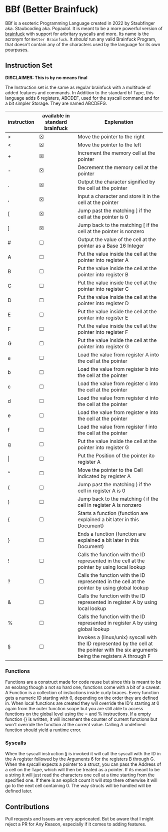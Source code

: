 # BBf (Better Brainfuck)

BBf is a esoteric Programming Language created in 2022 by Staubfinger aka. Staubcoding aka. Popaulol.
It is meant to be a more powerful version of [brainfuck](https://esolangs.org/wiki/Brainfuck) with support for arbritary syscalls and more.
Its name is the acronym for `Better Brainfuck`.
It *should* run any valid Brainfuck Program, that doesn't contain any of the characters used by the language for its own pourpuses.

## Instruction Set
**DISCLAIMER: This is by no means final**

The Instruction set is the same as regular brainfuck with a multitude of added features and commands.
In Addition to the standard bf Tape, this language adds 6 registers, ABCDEF, used for the syscall command and for a bit simpler Storage.
They are named ABCDEFG.

| instruction | available in standard brainfuck | Explenation 
|-------------|---------------------------------|-------------
| >           | &#9746;                         | Move the pointer to the right
| <           | &#9746;          	            | Move the pointer to the left
| +           | &#9746;          	            | Increment the memory cell at the pointer
| -           | &#9746;          	            | Decrement the memory cell at the pointer
| .           | &#9746;          	            | Output the character signified by the cell at the pointer
| ,           | &#9746;          	            | Input a character and store it in the cell at the pointer
| [           | &#9746;          	            | Jump past the matching ] if the cell at the pointer is 0
| ]           | &#9746;           	            | Jump back to the matching [ if the cell at the pointer is nonzero
| #           | &#9744;                         | Output the value of the cell at the pointer as a Base 16 Integer
| A           | &#9744;                         | Put the value inside the cell at the pointer into register A
| B           | &#9744;                         | Put the value inside the cell at the pointer into register B
| C           | &#9744;                         | Put the value inside the cell at the pointer into register C
| D           | &#9744;                         | Put the value inside the cell at the pointer into register D
| E           | &#9744;                         | Put the value inside the cell at the pointer into register E
| F           | &#9744;                         | Put the value inside the cell at the pointer into register F
| G           | &#9744;                         | Put the value inside the cell at the pointer into register G
| a           | &#9744;                         | Load the value from register A into the cell at the pointer
| b           | &#9744;                         | Load the value from register b into the cell at the pointer
| c           | &#9744;                         | Load the value from register c into the cell at the pointer
| d           | &#9744;                         | Load the value from register d into the cell at the pointer
| e           | &#9744;                         | Load the value from register e into the cell at the pointer
| f           | &#9744;                         | Load the value from register f into the cell at the pointer
| g           | &#9744;                         | Put the value inside the cell at the pointer into register G
| \|          | &#9744;                         | Put the Position of the pointer ito register A
| ^           | &#9744;                         | Move the pointer to the Cell indicated by register A
| (           | &#9744;              	        | Jump past the matching ) if the cell in register A is 0
| )           | &#9744;              	        | Jump back to the matching ( if the cell in register A is nonzero
| {           | &#9744;                         | Starts a function (function are explained a bit later in this Document)
| }           | &#9744;                         | Ends a function (function are explained a bit later in this Document)
| !           | &#9744;                         | Calls the function with the ID represented in the cell at the pointer by using local lookup
| ?           | &#9744;                         | Calls the function with the ID represented in the cell at the pointer by using global lookup
| &           | &#9744;                         | Calls the function with the ID represented in register A by using local lookup
| %           | &#9744;                         | Calls the function with the ID represented in register A by using global lookup
| §           | &#9744;                         | Invokes a (linux/unix) syscall with the ID represented by the cell at the pointer with the six arguments being the registers A through F

### Functions
Functions are a construct made for code reuse but since this is meant to be an esolang though a not so hard one, functions come with a bit of a caveat.
A Function is a collection of instuctions inside curly braces. Every function gets a numeric ID starting with 0, depending on the order they are defined in.
When local functions are created they will override the ID's starting at 0 again from the outer function scope but you are still able to access functions on the global level using the = and % instructions.
If a empty function {} is written, it will increment the counter of current functions but won't override the function at the current value.
Calling A undefined function should yield a runtime error.

### Syscalls
When the syscall instruction § is invoked it will call the syscall with the ID in the A register followed by the Arguments 6 for the registers B through G.
When the syscall expects a pointer to a struct, you can pass the Address of a cell on the Tape, which will then be treated as a pointer. If its meant to be a string it will just read the characters one cell at a time starting from the specified one. If there is an explicit count it will stop there otherwise it will go to the next cell containing 0.
The way structs will be handled will be defined later.

## Contributions

Pull requests and Issues are very appriceated.
But be aware that I might reject a PR for Any Reason, especially if it comes to adding features.
